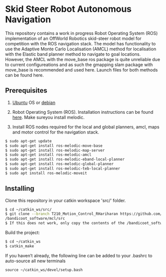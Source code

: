 # Skid Steer Robot Autonomous Navigation 
This repository contains a  work in progress Robot Operating System (ROS) implementation of an OffWorld Robotics skid-steer robot model for competition with the ROS navigation stack.
The model has functionality to use the Adaptive Monte Carlo Localisation (AMCL) method for localisation with the Elastic band planner method to navigate to goal locations. However, the AMCL with the move_base ros package is quite unreliable due to current configureations and as such the gmapping slam package with move_base is recommended and used here. Launch files for both methods can be found here.

## Prerequisites

1. [Ubuntu](https://www.ubuntu.com/) OS or [debian](https://www.debian.org/distrib/)

2. Robot Operating System (ROS). Installation instructions can be found [here](http://wiki.ros.org/ROS/Installation). Make sureyou install melodic.

3. Install ROS nodes required for the local and global planners, amcl, maps and motor control for the navigation stack.

```sh
$ sudo apt-get update
$ sudo apt-get install ros-melodic-move-base
$ sudo apt-get install ros-melodic-map-server
$ sudo apt-get install ros-melodic-amcl
$ sudo apt-get install ros-melodic-eband-local-planner
$ sudo apt-get install ros-melodic-global-planner
$ sudo apt-get install ros-melodic-teb-local-planner 
$ sudo apt install ros-melodic-moveit
```

## Installing

Clone this repository in your catkin workspace 'src/' folder.

```sh
$ cd ~/catkin_ws/src/
$ git clone --branch T210_Motion_Control_RHariharan https://github.com/Offworld-Robotics/bandicoot_software.git
/bandicoot_software/mcl/src
$ If this does not work, only copy the contents of the /bandicoot_software/mcl/src and copy that into your "~/catkin_ws/src/", otherwise the code will not run.
```

Build the project:
```sh
$ cd ~/catkin_ws
$ catkin_make
```

If you haven’t already, the following line can be added to your .bashrc to auto-source all new terminals
```
source ~/catkin_ws/devel/setup.bash
```